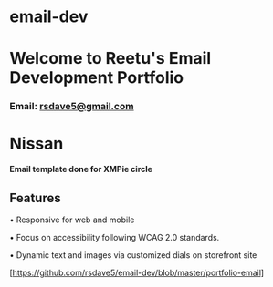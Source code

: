# email-dev
# Welcome to Reetu's Email Development Portfolio
### Email: rsdave5@gmail.com

# **Nissan**
**Email template done for XMPie circle**

## Features
• Responsive for web and mobile

• Focus on accessibility following WCAG 2.0 standards.


• Dynamic text and images via customized dials on storefront site

[https://github.com/rsdave5/email-dev/blob/master/portfolio-email]
